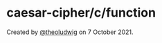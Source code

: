 # caesar-cipher/c/function

Created by [@theoludwig](https://github.com/theoludwig) on 7 October 2021.
